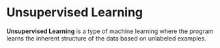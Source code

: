 # Unsupervised Learning 

**Unsupervised Learning** is a type of machine learning where the program learns the inherent structure of the data based on unlabeled examples.